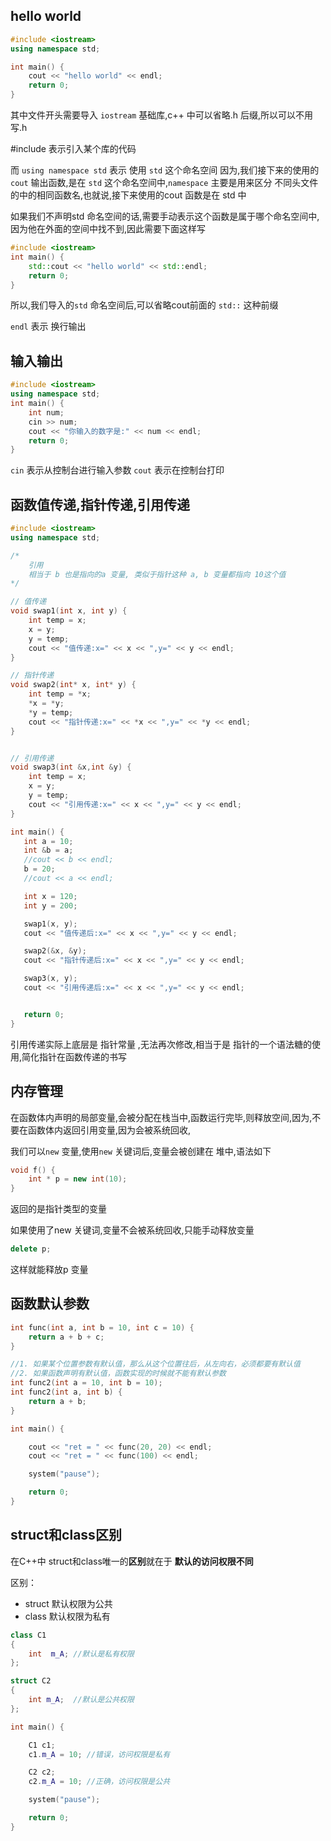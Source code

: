 ## hello world

```c++
#include <iostream>
using namespace std;

int main() {
	cout << "hello world" << endl;
	return 0;
}

```

其中文件开头需要导入 `iostream`  基础库,c++ 中可以省略.h 后缀,所以可以不用写.h

#include 表示引入某个库的代码

而 `using namespace std` 表示 使用 `std` 这个命名空间 因为,我们接下来的使用的`cout` 输出函数,是在 `std`  这个命名空间中,`namespace` 主要是用来区分 不同头文件的中的相同函数名,也就说,接下来使用的cout 函数是在 std 中

如果我们不声明std 命名空间的话,需要手动表示这个函数是属于哪个命名空间中,因为他在外面的空间中找不到,因此需要下面这样写

```c++
#include <iostream>
int main() {
	std::cout << "hello world" << std::endl;
	return 0;
}
```

所以,我们导入的`std` 命名空间后,可以省略cout前面的 `std::`  这种前缀

`endl` 表示 换行输出

## 输入输出

```c++
#include <iostream>
using namespace std;
int main() {
	int num;
	cin >> num;
	cout << "你输入的数字是:" << num << endl;
	return 0;
}

```

`cin` 表示从控制台进行输入参数 `cout` 表示在控制台打印

## 函数值传递,指针传递,引用传递

```c++
#include <iostream>
using namespace std;

/*
	引用 
	相当于 b 也是指向的a 变量, 类似于指针这种 a, b 变量都指向 10这个值
*/

// 值传递
void swap1(int x, int y) {
	int temp = x;
	x = y;
	y = temp;
	cout << "值传递:x=" << x << ",y=" << y << endl;
}

// 指针传递
void swap2(int* x, int* y) {
	int temp = *x;
	*x = *y;
	*y = temp;
	cout << "指针传递:x=" << *x << ",y=" << *y << endl;
}


// 引用传递
void swap3(int &x,int &y) {
	int temp = x;
	x = y;
	y = temp;
	cout << "引用传递:x=" << x << ",y=" << y << endl;
}

int main() {
   int a = 10;
   int &b = a;
   //cout << b << endl;
   b = 20;
   //cout << a << endl;

   int x = 120;
   int y = 200;

   swap1(x, y);
   cout << "值传递后:x=" << x << ",y=" << y << endl;

   swap2(&x, &y);
   cout << "指针传递后:x=" << x << ",y=" << y << endl;

   swap3(x, y);
   cout << "引用传递后:x=" << x << ",y=" << y << endl;


   return 0;
}
```

引用传递实际上底层是 指针常量  ,无法再次修改,相当于是 指针的一个语法糖的使用,简化指针在函数传递的书写

## 内存管理

在函数体内声明的局部变量,会被分配在栈当中,函数运行完毕,则释放空间,因为,不要在函数体内返回引用变量,因为会被系统回收,

我们可以`new` 变量,使用`new` 关键词后,变量会被创建在 堆中,语法如下

```c++
void f() {
	int * p = new int(10);
}
```

返回的是指针类型的变量

如果使用了new 关键词,变量不会被系统回收,只能手动释放变量

```c++
delete p;
```

这样就能释放p 变量

## 函数默认参数

```c++
int func(int a, int b = 10, int c = 10) {
	return a + b + c;
}

//1. 如果某个位置参数有默认值，那么从这个位置往后，从左向右，必须都要有默认值
//2. 如果函数声明有默认值，函数实现的时候就不能有默认参数
int func2(int a = 10, int b = 10);
int func2(int a, int b) {
	return a + b;
}

int main() {

	cout << "ret = " << func(20, 20) << endl;
	cout << "ret = " << func(100) << endl;

	system("pause");

	return 0;
}
```

##  struct和class区别

在C++中 struct和class唯一的**区别**就在于 **默认的访问权限不同**

区别：

* struct 默认权限为公共
* class   默认权限为私有

```c++
class C1
{
	int  m_A; //默认是私有权限
};

struct C2
{
	int m_A;  //默认是公共权限
};

int main() {

	C1 c1;
	c1.m_A = 10; //错误，访问权限是私有

	C2 c2;
	c2.m_A = 10; //正确，访问权限是公共

	system("pause");

	return 0;
}
```

